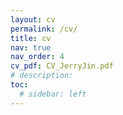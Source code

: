 ```yaml
---
layout: cv
permalink: /cv/
title: cv
nav: true
nav_order: 4
cv_pdf: CV_JerryJin.pdf
# description: 
toc:
  # sidebar: left
---
```

